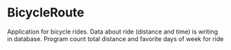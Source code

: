 # BicycleRoute
 Application for bicycle rides. Data about ride (distance and time) is writing in database. Program count total distance and favorite days of week for ride
